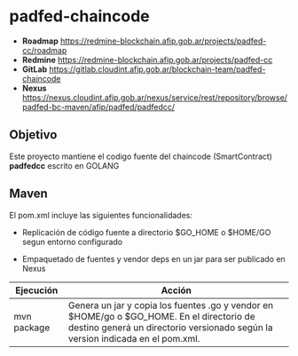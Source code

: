 # padfed-chaincode

- **Roadmap** https://redmine-blockchain.afip.gob.ar/projects/padfed-cc/roadmap
- **Redmine** https://redmine-blockchain.afip.gob.ar/projects/padfed-cc
- **GitLab** https://gitlab.cloudint.afip.gob.ar/blockchain-team/padfed-chaincode
- **Nexus** https://nexus.cloudint.afip.gob.ar/nexus/service/rest/repository/browse/padfed-bc-maven/afip/padfed/padfedcc/

## Objetivo

Este proyecto mantiene el codigo fuente del chaincode (SmartContract) **padfedcc** escrito en GOLANG

## Maven

El pom.xml incluye las siguientes funcionalidades:

- Replicación de código fuente a directorio $GO_HOME o $HOME/GO segun entorno configurado

- Empaquetado de fuentes y vendor deps en un jar para ser publicado en Nexus

Ejecución | Acción
--- | ---
mvn package | Genera un jar y copia los fuentes .go y vendor en $HOME/go o $GO_HOME. En el directorio de destino generá un directorio versionado según la version indicada en el pom.xml.

